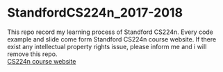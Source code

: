 # StandfordCS224n_2017-2018
This repo record my learning process of Standford CS224n. 
Every code example and slide come form Standford CS224n course website. 
If there exist any intellectual property rights issue, please inform me and i will remove this repo.  
[CS224n course website](http://web.stanford.edu/class/cs224n/)
